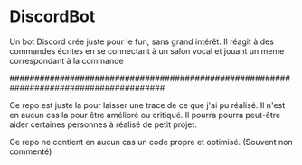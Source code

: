 # DiscordBot

Un bot Discord crée juste pour le fun, sans grand intérêt. 
Il réagit à des commandes écrites en se connectant à un salon vocal et jouant un meme correspondant à la commande


#######################################################################################

Ce repo est juste la pour laisser une trace de ce que j'ai pu réalisé.
Il n'est en aucun cas la pour être amélioré ou critiqué.
Il pourra pourra peut-être aider certaines personnes à réalisé de petit projet.

Ce repo ne contient en aucun cas un code propre et optimisé. (Souvent non commenté)
